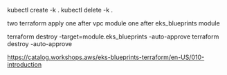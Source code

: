 kubectl create -k .
kubectl delete -k .

two terraform apply
one after vpc module
one after eks_blueprints module

terraform destroy -target=module.eks_blueprints -auto-approve
terraform destroy -auto-approve

https://catalog.workshops.aws/eks-blueprints-terraform/en-US/010-introduction
